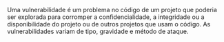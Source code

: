 Uma vulnerabilidade é um problema no código de um projeto que poderia ser explorada para corromper a confidencialidade, a integridade ou a disponibilidade do projeto ou de outros projetos que usam o código. As vulnerabilidades variam de tipo, gravidade e método de ataque.
